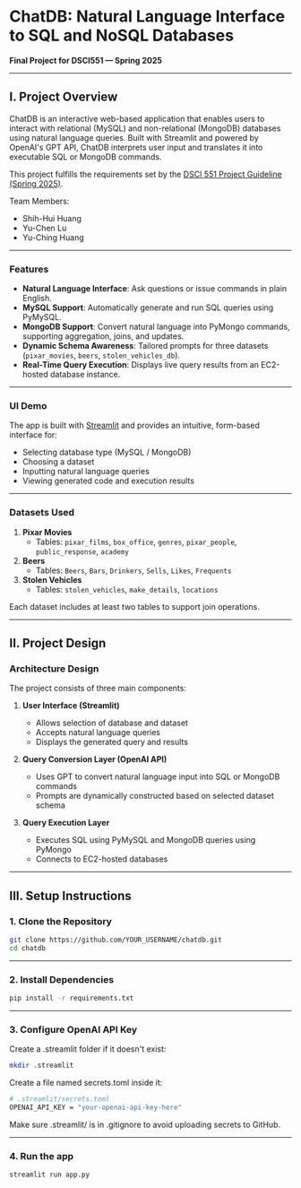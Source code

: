 # ChatDB: Natural Language Interface to SQL and NoSQL Databases

**Final Project for DSCI551 — Spring 2025**

---

## I. Project Overview

ChatDB is an interactive web-based application that enables users to interact with relational (MySQL) and non-relational (MongoDB) databases using natural language queries.
Built with Streamlit and powered by OpenAI's GPT API, ChatDB interprets user input and translates it into executable SQL or MongoDB commands.

This project fulfills the requirements set by the [DSCI 551 Project Guideline (Spring 2025)](./551-sp25-project-guideline.pdf).

Team Members:
- Shih-Hui Huang
- Yu-Chen Lu
- Yu-Ching Huang

---

### Features

- **Natural Language Interface**: Ask questions or issue commands in plain English.
- **MySQL Support**: Automatically generate and run SQL queries using PyMySQL.
- **MongoDB Support**: Convert natural language into PyMongo commands, supporting aggregation, joins, and updates.
- **Dynamic Schema Awareness**: Tailored prompts for three datasets (`pixar_movies`, `beers`, `stolen_vehicles_db`).
- **Real-Time Query Execution**: Displays live query results from an EC2-hosted database instance.

---

### UI Demo

The app is built with [Streamlit](https://streamlit.io) and provides an intuitive, form-based interface for:

- Selecting database type (MySQL / MongoDB)
- Choosing a dataset
- Inputting natural language queries
- Viewing generated code and execution results

---

### Datasets Used

1. **Pixar Movies**
   - Tables: `pixar_films`, `box_office`, `genres`, `pixar_people`, `public_response`, `academy`
2. **Beers**
   - Tables: `Beers`, `Bars`, `Drinkers`, `Sells`, `Likes`, `Frequents`
3. **Stolen Vehicles**
   - Tables: `stolen_vehicles`, `make_details`, `locations`

Each dataset includes at least two tables to support join operations.

---

## II. Project Design

### Architecture Design

The project consists of three main components:

1. **User Interface (Streamlit)**  
   - Allows selection of database and dataset  
   - Accepts natural language queries  
   - Displays the generated query and results

2. **Query Conversion Layer (OpenAI API)**  
   - Uses GPT to convert natural language input into SQL or MongoDB commands  
   - Prompts are dynamically constructed based on selected dataset schema

3. **Query Execution Layer**  
   - Executes SQL using PyMySQL and MongoDB queries using PyMongo  
   - Connects to EC2-hosted databases

---

## III. Setup Instructions

### 1. Clone the Repository

```bash
git clone https://github.com/YOUR_USERNAME/chatdb.git
cd chatdb
```

---

### 2. Install Dependencies

```bash
pip install -r requirements.txt
```

---

### 3. Configure OpenAI API Key

Create a .streamlit folder if it doesn't exist:
```bash
mkdir .streamlit
```

Create a file named secrets.toml inside it:
```bash
# .streamlit/secrets.toml
OPENAI_API_KEY = "your-openai-api-key-here"
```

Make sure .streamlit/ is in .gitignore to avoid uploading secrets to GitHub.

---

### 4. Run the app

```bash
streamlit run app.py
```
